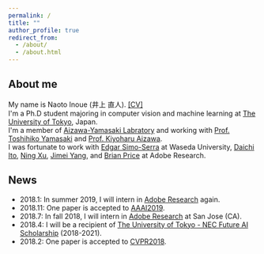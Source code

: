 ```yaml
---
permalink: /
title: ""
author_profile: true
redirect_from: 
  - /about/
  - /about.html
---
```


## About me
My name is Naoto Inoue (井上 直人). [\[CV\]](https://drive.google.com/file/d/1mImye3OI8luc3rH2HqHjlSvJxRlQw_ZN/view?usp=sharing)  
I'm a Ph.D student majoring in computer vision and machine learning at [The University of Tokyo](https://www.u-tokyo.ac.jp/en/), Japan.  
I'm a member of [Aizawa-Yamasaki Labratory](https://www.hal.t.u-tokyo.ac.jp/) and working with [Prof. Toshihiko Yamasaki](https://www.hal.t.u-tokyo.ac.jp/~yamasaki/index-e.html) and [Prof. Kiyoharu Aizawa](https://www.hal.t.u-tokyo.ac.jp/~aizawa/).  
I was fortunate to work with [Edgar Simo-Serra](https://esslab.jp/~ess/en/) at Waseda University, [Daichi Ito](https://research.adobe.com/person/daichi-ito/), [Ning Xu](https://sites.google.com/view/ningxu/homepage), [Jimei Yang](https://eng.ucmerced.edu/people/jyang44), and [Brian Price](https://www.brianpricephd.com/) at Adobe Research.  

## News
- 2018.1: In summer 2019, I will intern in [Adobe Research](https://research.adobe.com/) again.
- 2018.11: One paper is accepted to [AAAI2019](https://aaai.org/Conferences/AAAI-19/).
- 2018.7: In fall 2018, I will intern in [Adobe Research](https://research.adobe.com/) at San Jose (CA).
- 2018.4: I will be a recipient of [The University of Tokyo - NEC Future AI Scholarship](https://www.u-tokyo.ac.jp/content/400042912.pdf) (2018-2021).
- 2018.2: One paper is accepted to [CVPR2018](http://cvpr2018.thecvf.com/).

